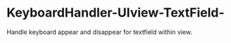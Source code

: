 # KeyboardHandler-UIview-TextField-
Handle keyboard appear and disappear for textfield within view.
